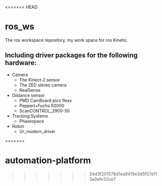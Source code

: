 <<<<<<< HEAD
# ros_ws
The ros workspace repository, my work space for ros Kinetic.

## Including driver packages for the following hardware:
  - Camera
    - The Kinect-2 sensor
    - The ZED stereo camera
    - RealSense
  - Distance sensor
    - PMD CamBoard pico flexx
    - Pepperl+Fuchs R2000
    - ScanCONTROL_2900-50
  - Tracking Systems
    - Phasespace
  - Robot
    - Ur_modern_driver
  
=======
# automation-platform
>>>>>>> 34d3f201578d1ea9419e3d5f57d113a3afe32ce7

